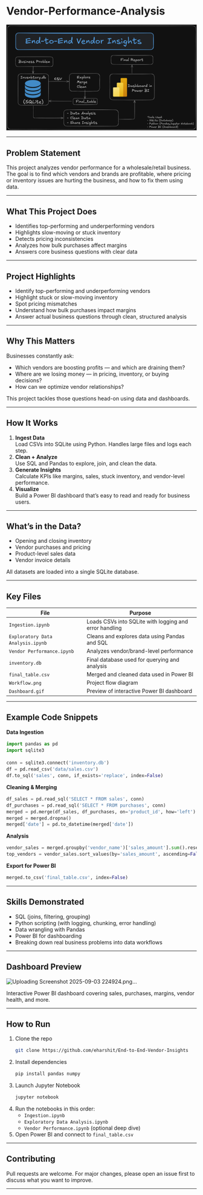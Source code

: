 # Vendor-Performance-Analysis

![Workflow](Workflow.png)

---

## Problem Statement

This project analyzes vendor performance for a wholesale/retail business. The goal is to find which vendors and brands are profitable, where pricing or inventory issues are hurting the business, and how to fix them using data.

---

## What This Project Does

- Identifies top-performing and underperforming vendors
- Highlights slow-moving or stuck inventory
- Detects pricing inconsistencies
- Analyzes how bulk purchases affect margins
- Answers core business questions with clear data

---

## Project Highlights

- Identify top-performing and underperforming vendors
- Highlight stuck or slow-moving inventory
- Spot pricing mismatches
- Understand how bulk purchases impact margins
- Answer actual business questions through clean, structured analysis

---

## Why This Matters

Businesses constantly ask:
- Which vendors are boosting profits — and which are draining them?
- Where are we losing money — in pricing, inventory, or buying decisions?
- How can we optimize vendor relationships?

This project tackles those questions head-on using data and dashboards.

---

## How It Works

1. **Ingest Data**  
   Load CSVs into SQLite using Python. Handles large files and logs each step.
2. **Clean + Analyze**  
   Use SQL and Pandas to explore, join, and clean the data.
3. **Generate Insights**  
   Calculate KPIs like margins, sales, stuck inventory, and vendor-level performance.
4. **Visualize**  
   Build a Power BI dashboard that’s easy to read and ready for business users.

---

## What’s in the Data?

- Opening and closing inventory
- Vendor purchases and pricing
- Product-level sales data
- Vendor invoice details

All datasets are loaded into a single SQLite database.

---

## Key Files

| File                            | Purpose                                                   |
|---------------------------------|-----------------------------------------------------------|
| `Ingestion.ipynb`              | Loads CSVs into SQLite with logging and error handling    |
| `Exploratory Data Analysis.ipynb` | Cleans and explores data using Pandas and SQL            |
| `Vendor Performance.ipynb`     | Analyzes vendor/brand-level performance                   |
| `inventory.db`                 | Final database used for querying and analysis             |
| `final_table.csv`              | Merged and cleaned data used in Power BI                  |
| `Workflow.png`                 | Project flow diagram                                      |
| `Dashboard.gif`                | Preview of interactive Power BI dashboard                 |

---

## Example Code Snippets

**Data Ingestion**
```python
import pandas as pd
import sqlite3

conn = sqlite3.connect('inventory.db')
df = pd.read_csv('data/sales.csv')
df.to_sql('sales', conn, if_exists='replace', index=False)
```

**Cleaning & Merging**
```python
df_sales = pd.read_sql('SELECT * FROM sales', conn)
df_purchases = pd.read_sql('SELECT * FROM purchases', conn)
merged = pd.merge(df_sales, df_purchases, on='product_id', how='left')
merged = merged.dropna()
merged['date'] = pd.to_datetime(merged['date'])
```

**Analysis**
```python
vendor_sales = merged.groupby('vendor_name')['sales_amount'].sum().reset_index()
top_vendors = vendor_sales.sort_values(by='sales_amount', ascending=False).head(5)
```

**Export for Power BI**
```python
merged.to_csv('final_table.csv', index=False)
```

---

## Skills Demonstrated

- SQL (joins, filtering, grouping)
- Python scripting (with logging, chunking, error handling)
- Data wrangling with Pandas
- Power BI for dashboarding
- Breaking down real business problems into data workflows

---

## Dashboard Preview

![Uploading Screenshot 2025-09-03 224924.png…]()

Interactive Power BI dashboard covering sales, purchases, margins, vendor health, and more.

---

## How to Run

1. Clone the repo  
   ```bash
   git clone https://github.com/eharshit/End-to-End-Vendor-Insights
   ```
2. Install dependencies  
   ```bash
   pip install pandas numpy
   ```
3. Launch Jupyter Notebook  
   ```bash
   jupyter notebook
   ```
4. Run the notebooks in this order:
   - `Ingestion.ipynb`
   - `Exploratory Data Analysis.ipynb`
   - `Vendor Performance.ipynb` (optional deep dive)
5. Open Power BI and connect to `final_table.csv`

---

## Contributing

Pull requests are welcome. For major changes, please open an issue first to discuss what you want to improve.

---
